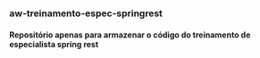 ### aw-treinamento-espec-springrest
#### Repositório apenas para armazenar o código do treinamento de especialista spring rest
